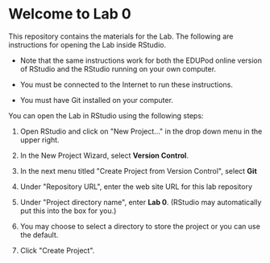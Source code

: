 # Welcome to Lab 0

This repository contains the materials for the Lab. The following are instructions for opening the Lab inside RStudio. 

* Note that the same instructions work for both the EDUPod online version of RStudio and the RStudio running on your own computer.

* You must be connected to the Internet to run these instructions.

* You must have Git installed on your computer.

You can open the Lab in RStudio using the following steps:

1. Open RStudio and click on "New Project..." in the drop down menu in the upper right.

2. In the New Project Wizard, select **Version Control**. 

3. In the next menu titled "Create Project from Version Control", select **Git**

4. Under "Repository URL", enter the web site URL for this lab repository

5. Under "Project directory name", enter **Lab 0**. (RStudio may automatically put this into the box for you.)

6. You may choose to select a directory to store the project or you can use the default.

7. Click "Create Project".

